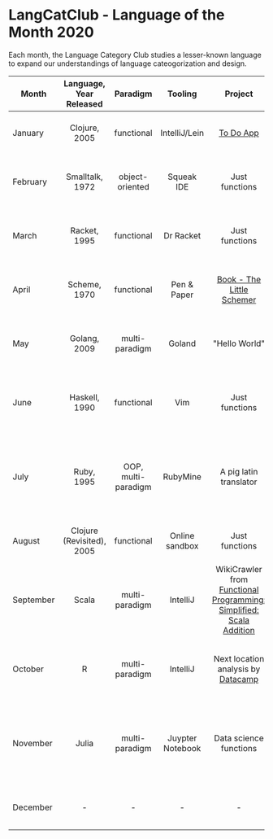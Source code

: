 # LangCatClub - Language of the Month 2020

Each month, the Language Category Club studies a lesser-known language to expand our understandings of language cateogorization and design. 

|  Month   |      Language, Year Released     |      Paradigm     |     Tooling     |     Project      |                              Thoughts                               | 
|----------|:-----------------:|:-----------------:|:---------------:|:----------------:|:-------------------------------------------------------------------:|
| January  |      Clojure, 2005      |     functional    |  IntelliJ/Lein  |   [To Do App](https://github.com/kyleecodes/ToDoApp-Clojure)      | A modern Lisp with strong concurrency support. |
| February |     Smalltalk, 1972     |   object-oriented |    Squeak IDE   |  Just functions  | The "original OOP" with a powerful development environment. |
|  March   |      Racket, 1995       |     functional    |    Dr Racket    |  Just functions  | A minimalist Lisp with seamless data visualization capabilities. |
|  April   |      Scheme, 1970       |     functional    |    Pen & Paper  |  [Book - The Little Schemer](https://vpb.smallyu.net/[Type]%20books/The%20Little%20Schemer.pdf)  | Great for learning functional programming fundamentals. |
|   May    |      Golang, 2009       |   multi-paradigm  |      Goland     |   "Hello World"      | C-like syntax with built-in garbage collection and concurrency. |
|  June    |      Haskell, 1990      |     functional    |      Vim        |  Just functions  | A mathematically rigorous language with strong type safety. |
|  July    |       Ruby, 1995        |   OOP, multi-paradigm  |     RubyMine    | A pig latin translator | High-level, dynamically typed, and similar to Python with distinct syntax and object-oriented focus. |
|  August  |      Clojure (Revisited), 2005      |  functional  |  Online sandbox |  Just functions  | Revisiting Clojure for additional practice. |
| September |      Scala        |   multi-paradigm |     IntelliJ    |  WikiCrawler from [Functional Programming: Simplified: Scala Addition](https://www.amazon.com/gp/product/1979788782/ref=ppx_yo_dt_b_search_asin_title?ie=UTF8&psc=1)  | A concise alternative to Java with functional programming features. |
| October  |        R          |   multi-paradigm  |     IntelliJ    |  Next location analysis by [Datacamp](https://www.datacamp.com/courses-all)  | A statistical computing language with strong data analysis capabilities. |
| November |      Julia        |   multi-paradigm  | Juypter Notebook |   Data science functions    | Combines Python-like syntax with C-level performance, designed for numerical computing. |
| December |      -      |     -    |       -      | -  | Focused on discrete structures this month. |
